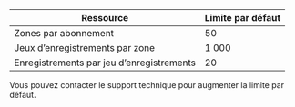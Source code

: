 
| Ressource | Limite par défaut 
--- | ---
| Zones par abonnement | 50
| Jeux d’enregistrements par zone| 1 000
| Enregistrements par jeu d’enregistrements| 20

Vous pouvez contacter le support technique pour augmenter la limite par défaut.

<!---HONumber=Oct15_HO3-->